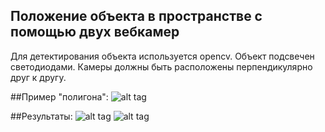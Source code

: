 ## Положение объекта в пространстве с помощью двух вебкамер

Для детектирования объекта используется opencv. Объект подсвечен светодиодами.
Камеры должны быть расположены перпендикулярно друг к другу. 


##Пример "полигона":
![alt tag](https://pp.vk.me/c618622/v618622865/266e6/mJyPghXOqVc.jpg)

##Результаты:
![alt tag](https://pp.vk.me/c618622/v618622865/266be/4LH0f7PRDSQ.jpg)
![alt tag](https://pp.vk.me/c618622/v618622865/266c8/AhlOk4wt0gY.jpg)



